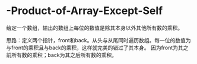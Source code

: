 # -Product-of-Array-Except-Self

给定一个数组，输出的数组上每位的数值是除其本身以外其他所有数的乘积。

思路：定义两个指针，front和back。从头与从尾同时遍历数组。每一位的数值为与front的乘积且与back的乘积，这样就完美的错过了其本身。
     因为front为其之前所有数的乘积；back为其之后所有数的乘积。
